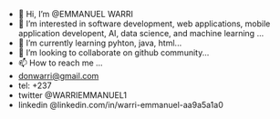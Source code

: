 - 👋 Hi, I’m @EMMANUEL WARRI
- 👀 I’m interested in software development, web applications, mobile application developent, AI, data science, and machine learning ...
- 🌱 I’m currently learning pyhton, java, html...
- 💞️ I’m looking to collaborate on github community...
- 📫 How to reach me ...
- donwarri@gmail.com
- tel: +237
- twitter @WARRIEMMANUEL1
- linkedin @linkedin.com/in/warri-emmanuel-aa9a5a1a0


<!---
damarising/damarising is a ✨ special ✨ repository because its `README.md` (this file) appears on your GitHub profile.
You can click the Preview link to take a look at your changes.
--->
